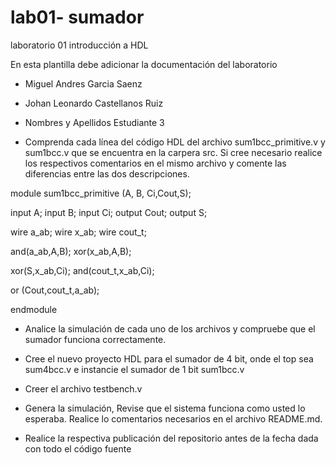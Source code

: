 # lab01- sumador 
laboratorio 01 introducción a HDL

En esta plantilla debe adicionar la documentación del laboratorio

* Miguel Andres Garcia Saenz
* Johan Leonardo Castellanos Ruiz
* Nombres y Apellidos Estudiante 3

* Comprenda cada línea del código HDL del archivo sum1bcc_primitive.v y sum1bcc.v que se encuentra en la carpera src. Si cree necesario       realice los respectivos comentarios en el mismo archivo y comente las diferencias entre las dos descripciones.

module sum1bcc_primitive (A, B, Ci,Cout,S);

  input  A;
  input  B;
  input  Ci;
  output Cout;
  output S;

  wire a_ab;
  wire x_ab;
  wire cout_t;

  and(a_ab,A,B);
  xor(x_ab,A,B);

  xor(S,x_ab,Ci);
  and(cout_t,x_ab,Ci);

  or (Cout,cout_t,a_ab);

endmodule

* Analice la simulación de cada uno de los archivos y compruebe que el sumador funciona correctamente.

* Cree el nuevo proyecto HDL para el sumador de 4 bit, onde el top sea sum4bcc.v e instancie el sumador de 1 bit sum1bcc.v

* Creer el archivo testbench.v

* Genera la simulación, Revise que el sistema funciona como usted lo esperaba. Realice lo comentarios necesarios en el archivo README.md.

* Realice la respectiva publicación del repositorio antes de la fecha dada con todo el código fuente
